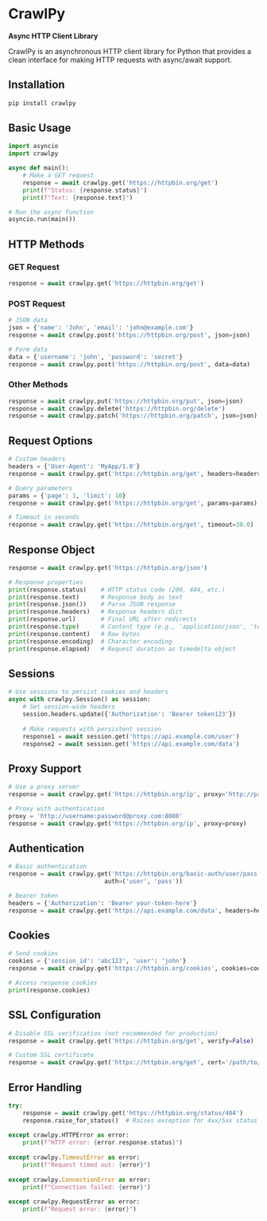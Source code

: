 # CrawlPy
**Async HTTP Client Library**

CrawlPy is an asynchronous HTTP client library for Python that provides a clean interface for making HTTP requests with async/await support.

## Installation

```bash
pip install crawlpy
```

## Basic Usage

```python
import asyncio
import crawlpy

async def main():
    # Make a GET request
    response = await crawlpy.get('https://httpbin.org/get')
    print(f"Status: {response.status}")
    print(f"Text: {response.text}")

# Run the async function
asyncio.run(main())
```

## HTTP Methods

### GET Request
```python
response = await crawlpy.get('https://httpbin.org/get')
```

### POST Request
```python
# JSON data
json = {'name': 'John', 'email': 'john@example.com'}
response = await crawlpy.post('https://httpbin.org/post', json=json)

# Form data
data = {'username': 'john', 'password': 'secret'}
response = await crawlpy.post('https://httpbin.org/post', data=data)
```

### Other Methods
```python
response = await crawlpy.put('https://httpbin.org/put', json=json)
response = await crawlpy.delete('https://httpbin.org/delete')
response = await crawlpy.patch('https://httpbin.org/patch', json=json)
```

## Request Options

```python
# Custom headers
headers = {'User-Agent': 'MyApp/1.0'}
response = await crawlpy.get('https://httpbin.org/get', headers=headers)

# Query parameters
params = {'page': 1, 'limit': 10}
response = await crawlpy.get('https://httpbin.org/get', params=params)

# Timeout in seconds
response = await crawlpy.get('https://httpbin.org/get', timeout=30.0)
```

## Response Object

```python
response = await crawlpy.get('https://httpbin.org/json')

# Response properties
print(response.status)    # HTTP status code (200, 404, etc.)
print(response.text)      # Response body as text
print(response.json())    # Parse JSON response
print(response.headers)   # Response headers dict
print(response.url)       # Final URL after redirects
print(response.type)      # Content type (e.g., 'application/json', 'text/html')
print(response.content)   # Raw bytes
print(response.encoding)  # Character encoding
print(response.elapsed)   # Request duration as timedelta object
```

## Sessions

```python
# Use sessions to persist cookies and headers
async with crawlpy.Session() as session:
    # Set session-wide headers
    session.headers.update({'Authorization': 'Bearer token123'})
    
    # Make requests with persistent session
    response1 = await session.get('https://api.example.com/user')
    response2 = await session.get('https://api.example.com/data')
```

## Proxy Support

```python
# Use a proxy server
response = await crawlpy.get('https://httpbin.org/ip', proxy='http://proxy.com:8080')

# Proxy with authentication
proxy = 'http://username:password@proxy.com:8080'
response = await crawlpy.get('https://httpbin.org/ip', proxy=proxy)
```

## Authentication

```python
# Basic authentication
response = await crawlpy.get('https://httpbin.org/basic-auth/user/pass', 
                           auth=('user', 'pass'))

# Bearer token
headers = {'Authorization': 'Bearer your-token-here'}
response = await crawlpy.get('https://api.example.com/data', headers=headers)
```



## Cookies

```python
# Send cookies
cookies = {'session_id': 'abc123', 'user': 'john'}
response = await crawlpy.get('https://httpbin.org/cookies', cookies=cookies)

# Access response cookies
print(response.cookies)
```





## SSL Configuration

```python
# Disable SSL verification (not recommended for production)
response = await crawlpy.get('https://httpbin.org/get', verify=False)

# Custom SSL certificate
response = await crawlpy.get('https://httpbin.org/get', cert='/path/to/cert.pem')
```



## Error Handling

```python
try:
    response = await crawlpy.get('https://httpbin.org/status/404')
    response.raise_for_status()  # Raises exception for 4xx/5xx status codes
    
except crawlpy.HTTPError as error:
    print(f"HTTP error: {error.response.status}")
    
except crawlpy.TimeoutError as error:
    print(f"Request timed out: {error}")
    
except crawlpy.ConnectionError as error:
    print(f"Connection failed: {error}")
    
except crawlpy.RequestError as error:
    print(f"Request error: {error}")
```
